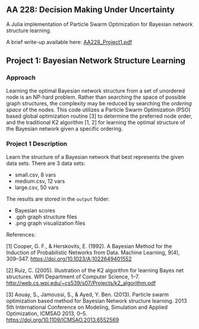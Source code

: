 ## AA 228: Decision Making Under Uncertainty
A Julia implementation of Particle Swarm Optimization for Bayesian network structure learning. 

A brief write-up available here: [AA228_Project1.pdf](./docs/aa228_project1.pdf)

## Project 1: Bayesian Network Structure Learning

### Approach

Learning the optimal Bayesian network structure from a set of unordered node is an NP-hard problem. Rather than searching the space of possible graph structures, the complexity may be reduced by searching the *ordering space* of the nodes. This code utilizes a Particle Swarm Optimization (PSO) based global optimization routine [3] to determine the preferred node order, and the traditional K2 algorithm [1, 2] for learning the optimal structure of the Bayesian network given a specific ordering.

### Project 1 Description

Learn the structure of a Bayesian network that best represents the given data sets. There are 3 data sets:
- small.csv, 8 vars
- medium.csv, 12 vars
- large.csv, 50 vars

The results are stored in the `output` folder:
- Bayesian scores
- .gph graph structure files
- .png graph visualization files

References:

[1] Cooper, G. F., & Herskovits, E. (1992). A Bayesian Method for the Induction of Probabilistic Networks from Data. Machine Learning, 9(4), 309–347. https://doi.org/10.1023/A:1022649401552

[2] Ruiz, C. (2005). Illustration of the K2 algorithm for learning Bayes net structures. WPI Department of Computer Science, 1–7. http://web.cs.wpi.edu/~cs539/s07/Projects/k2_algorithm.pdf

[3] Aouay, S., Jamoussi, S., & Ayed, Y. Ben. (2013). Particle swarm optimization based method for Bayesian Network structure learning. 2013 5th International Conference on Modeling, Simulation and Applied Optimization, ICMSAO 2013, 0–5. https://doi.org/10.1109/ICMSAO.2013.6552569

